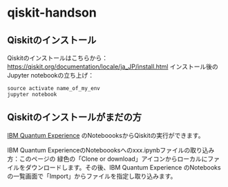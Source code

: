# qiskit-handson

## Qiskitのインストール
Qiskitのインストールはこちらから：https://qiskit.org/documentation/locale/ja_JP/install.html
インストール後のJupyter notebookの立ち上げ：
```
source activate name_of_my_env
jupyter notebook
```


## Qiskitのインストールがまだの方
[IBM Quantum Experience](https://quantum-computing.ibm.com/) のNoteboooksからQiskitの実行ができます。

IBM Quantum ExperienceのNoteboooksへのxxx.ipynbファイルの取り込み方：このページの
緑色の「Clone or download」アイコンからローカルにファイルをダウンロードします。その後、IBM Quantum Experience のNotebooksの一覧画面で「Import」からファイルを指定し取り込みます。
